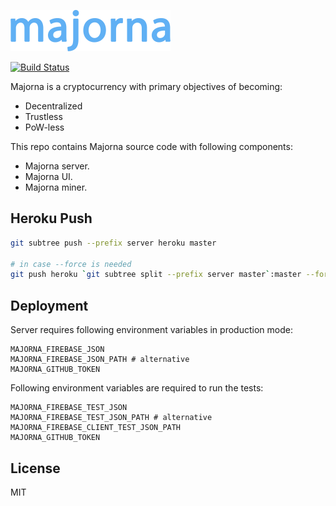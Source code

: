 <a href="https://majorna-fire.firebaseapp.com"><img src="/src/res/majorna.png" width="256"></a>

[![Build Status](https://travis-ci.org/majorna/majorna.svg?branch=master)](https://travis-ci.org/majorna/majorna)

Majorna is a cryptocurrency with primary objectives of becoming:
* Decentralized
* Trustless
* PoW-less

This repo contains Majorna source code with following components:
* Majorna server.
* Majorna UI.
* Majorna miner.

## Heroku Push

```bash
git subtree push --prefix server heroku master

# in case --force is needed
git push heroku `git subtree split --prefix server master`:master --force
```

## Deployment

Server requires following environment variables in production mode:

```
MAJORNA_FIREBASE_JSON
MAJORNA_FIREBASE_JSON_PATH # alternative
MAJORNA_GITHUB_TOKEN
```

Following environment variables are required to run the tests:

```
MAJORNA_FIREBASE_TEST_JSON
MAJORNA_FIREBASE_TEST_JSON_PATH # alternative
MAJORNA_FIREBASE_CLIENT_TEST_JSON_PATH
MAJORNA_GITHUB_TOKEN
```

## License

MIT